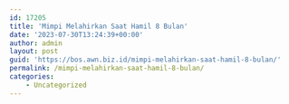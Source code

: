 ```yaml
---
id: 17205
title: 'Mimpi Melahirkan Saat Hamil 8 Bulan'
date: '2023-07-30T13:24:39+00:00'
author: admin
layout: post
guid: 'https://bos.awn.biz.id/mimpi-melahirkan-saat-hamil-8-bulan/'
permalink: /mimpi-melahirkan-saat-hamil-8-bulan/
categories:
    - Uncategorized
---
```


